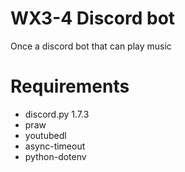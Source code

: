 # WX3-4 Discord bot
Once a discord bot that can play music

# Requirements
- discord.py 1.7.3
- praw
- youtubedl
- async-timeout
- python-dotenv


